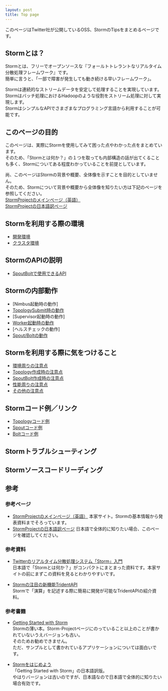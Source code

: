 ```yaml
---
layout: post
title: Top page
---
```


このページはTwitter社が公開しているOSS、StormのTipsをまとめるページです。

## Stormとは？
Stormとは、フリーでオープンソースな『フォールトトレラントなリアルタイム分散処理フレームワーク』です。  
簡単に言うと、「一部で障害が発生しても動き続ける早いフレームワーク」。

Stormは連続的なストリームデータを安定して処理することを実現しています。  
Stormはバッチ処理におけるHadoopのような役割をストリーム処理に対して実現します。  
StormはシンプルなAPIでさまざまなプログラミング言語から利用することが可能です。

## このページの目的
このページは、実際にStormを使用してみて困った点やわかった点をまとめています。  
そのため、「Stormとは何か？」の１つを取っても内部構造の話が出てくることも多く、Stormについてある程度わかっていることを前提としています。

尚、このページはStormの背景や概要、全体像を示すことを目的としていません。  
そのため、Stormについて背景や概要から全体像を知りたい方は下記のページを参照してください。  
[StormProjectのメインページ（英語）](http://storm-project.net/)  
[StormProjectの日本語訳ページ](http://stormjp.github.com/storm-website-jp/)

## Stormを利用する際の環境
* [開発環境](/environment/develop.html)
* [クラスタ環境](/environment/cluster.html)

## StormのAPIの説明
* [SpoutBoltで使用できるAPI](/api/spoutboltapi.html)

## Stormの内部動作
* [Nimbus起動時の動作]
* [TopologySubmit時の動作](/inside/topologysubmit.html)
* [Supervisor起動時の動作]
* [Worker起動時の動作](/inside/workerstart.html)
* [ヘルスチェックの動作]
* [Spout/Boltの動作](/inside/spoutbolt.html)

## Stormを利用する際に気をつけること
* [環境周りの注意点](/caution/environment.html)
* [Topology作成時の注意点](/caution/topologycreate.html)
* [SpoutBolt作成時の注意点](/caution/spoutboltcreate.html)
* [性能周りの注意点](/caution/performance.html)
* [その他の注意点](/caution/others.html)

## Stormコード例／リンク
* [Topologyコード例](/example/topologycode.html)
* [Spoutコード例](/example/spout.html)
* [Boltコード例](/example/bolt.html)

## Stormトラブルシューティング

## Stormソースコードリーディング

## 参考

### 参考ページ
* [StormProjectのメインページ（英語）](http://storm-project.net/) 本家サイト。Stormの基本情報から発表資料までそろっています。
* [StormProjectの日本語訳ページ](http://stormjp.github.com/storm-website-jp/) 日本語で全体的に知りたい場合、このページを確認してください。

### 参考資料
* [Twitterのリアルタイム分散処理システム「Storm」入門](http://www.slideshare.net/AdvancedTechNight/twitterstorm)  
日本語で「Stormとは何か？」がコンパクトにまとまった資料です。本家サイトの前にまずこの資料を見るとわかりやすいです。

* [Stormの注目の新機能TridentAPI](http://www.slideshare.net/AdvancedTechNight/stormtridentapi)  
Stormで「演算」を記述する際に簡易に開発が可能なTridentAPIの紹介資料。

### 参考書籍
* [Getting Started with Storm](http://shop.oreilly.com/product/0636920024835.do)  
Stormの薄い本。Storm-Projectページにのっていること以上のことが書かれていないうえバージョンも古い。  
そのためお勧めできません。  
ただ、サンプルとして書かれているアプリケーションについては面白いです。

* [Stormをはじめよう](http://www.oreilly.co.jp/books/9784873116013/)  
「Getting Started with Storm」の日本語訳版。  
やはりバージョンは古いのですが、日本語なので日本語で全体的に知りたい場合有効です。

